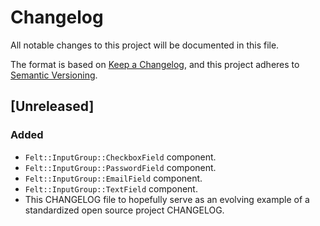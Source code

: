 # Changelog

All notable changes to this project will be documented in this file.

The format is based on [Keep a Changelog](https://keepachangelog.com/en/1.0.0/),
and this project adheres to [Semantic Versioning](https://semver.org/spec/v2.0.0.html).

## [Unreleased]

### Added

- `Felt::InputGroup::CheckboxField` component.
- `Felt::InputGroup::PasswordField` component.
- `Felt::InputGroup::EmailField` component.
- `Felt::InputGroup::TextField` component.
- This CHANGELOG file to hopefully serve as an evolving example of a
  standardized open source project CHANGELOG.
